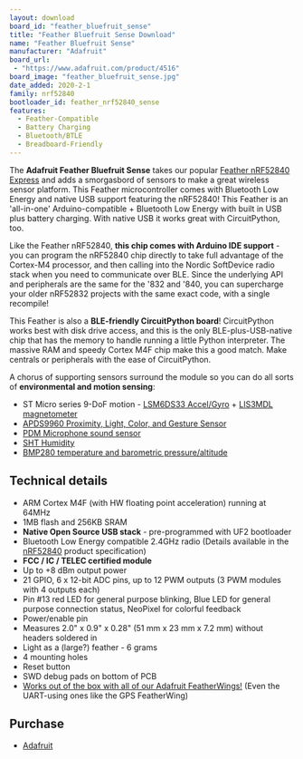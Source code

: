 ```yaml
---
layout: download
board_id: "feather_bluefruit_sense"
title: "Feather Bluefruit Sense Download"
name: "Feather Bluefruit Sense"
manufacturer: "Adafruit"
board_url:
 - "https://www.adafruit.com/product/4516"
board_image: "feather_bluefruit_sense.jpg"
date_added: 2020-2-1
family: nrf52840
bootloader_id: feather_nrf52840_sense
features:
  - Feather-Compatible
  - Battery Charging
  - Bluetooth/BTLE
  - Breadboard-Friendly
---
```


The **Adafruit Feather Bluefruit Sense** takes our popular [Feather nRF52840 Express](https://www.adafruit.com/product/4062) and adds a smorgasbord of sensors to make a great wireless sensor platform. This Feather microcontroller comes with Bluetooth Low Energy and native USB support featuring the nRF52840!  This Feather is an 'all-in-one' Arduino-compatible + Bluetooth Low Energy with built in USB plus battery charging. With native USB it works great with CircuitPython, too.

Like the Feather nRF52840, **this chip comes with Arduino IDE support** - you can program the nRF52840 chip directly to take full advantage of the Cortex-M4 processor, and then calling into the Nordic SoftDevice radio stack when you need to communicate over BLE. Since the underlying API and peripherals are the same for the '832 and '840, you can supercharge your older nRF52832 projects with the same exact code, with a single recompile!

This Feather is also a **BLE-friendly CircuitPython board**! CircuitPython works best with disk drive access, and this is the only BLE-plus-USB-native chip that has the memory to handle running a little Python interpreter. The massive RAM and speedy Cortex M4F chip make this a good match. Make centrals or peripherals with the ease of CircuitPython.

A chorus of supporting sensors surround the module so you can do all sorts of **environmental and motion sensing**:

 * ST Micro series 9-DoF motion - [LSM6DS33 Accel/Gyro](https://www.adafruit.com/product/4480) + [LIS3MDL magnetometer](http://www.adafruit.com/product/4479)
 * [APDS9960 Proximity, Light, Color, and Gesture Sensor](https://www.adafruit.com/product/3595)
 * [PDM Microphone sound sensor](https://www.adafruit.com/product/3492)
 * [SHT Humidity](https://www.adafruit.com/product/4099)
 * [BMP280 temperature and barometric pressure/altitude](https://www.adafruit.com/product/2651)

## Technical details

 * ARM Cortex M4F (with HW floating point acceleration) running at 64MHz
 * 1MB flash and 256KB SRAM
 * **Native Open Source USB stack** - pre-programmed with UF2 bootloader
 * Bluetooth Low Energy compatible 2.4GHz radio (Details available in the [nRF52840](https://www.nordicsemi.com/Products/Low-power-short-range-wireless/nRF52840) product specification)
 * **FCC / IC / TELEC certified module**
 * Up to +8 dBm output power
 * 21 GPIO, 6 x 12-bit ADC pins, up to 12 PWM outputs (3 PWM modules with 4 outputs each)
 * Pin #13 red LED for general purpose blinking, Blue LED for general purpose connection status, NeoPixel for colorful feedback
 * Power/enable pin
 * Measures 2.0" x 0.9" x 0.28" (51 mm x 23 mm x 7.2 mm) without headers soldered in
 * Light as a (large?) feather - 6 grams
 * 4 mounting holes
 * Reset button
 * SWD debug pads on bottom of PCB
 * [Works out of the box with all of our Adafruit FeatherWings!](https://www.adafruit.com/categories/814) (Even the UART-using ones like the GPS FeatherWing)

## Purchase

* [Adafruit](https://www.adafruit.com/product/4516)
